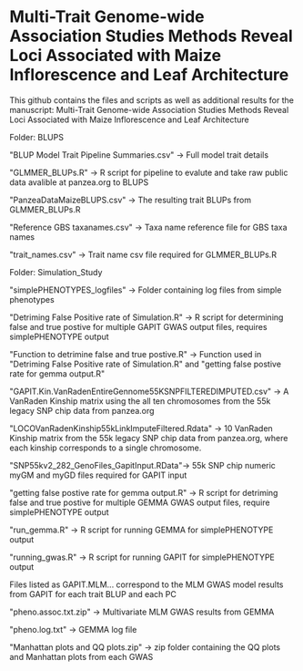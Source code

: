 # Multi-Trait Genome-wide Association Studies Methods Reveal Loci Associated with Maize Inflorescence and Leaf Architecture
This github contains the files and scripts as well as additional results for the manuscript:
Multi-Trait Genome-wide Association Studies Methods Reveal Loci Associated with Maize Inflorescence and Leaf Architecture

Folder: BLUPS

  "BLUP Model Trait Pipeline Summaries.csv" -> Full model trait details 
  
  "GLMMER_BLUPs.R" -> R script for pipeline to evalute and take raw public data avalible at panzea.org to BLUPS
  
  "PanzeaDataMaizeBLUPS.csv" -> The resulting trait BLUPs from GLMMER_BLUPs.R
  
  "Reference GBS taxanames.csv" -> Taxa name reference file for GBS taxa names
  
  "trait_names.csv" -> Trait name csv file required for GLMMER_BLUPs.R

Folder: Simulation_Study

  "simplePHENOTYPES_logfiles" -> Folder containing log files from simple phenotypes
  
  "Detriming False Positive rate of Simulation.R" -> R script for determining false and true postive for multiple GAPIT GWAS  output files, requires simplePHENOTYPE output
  
  "Function to detrimine false and true postive.R" -> Function used in "Detriming False Positive rate of Simulation.R" and "getting false postive rate for gemma output.R"
  
  "GAPIT.Kin.VanRadenEntireGennome55KSNPFILTEREDIMPUTED.csv" -> A VanRaden Kinship matrix using the all ten chromosomes from the 55k legacy SNP chip data from panzea.org
  
  "LOCOVanRadenKinship55kLinkImputeFiltered.Rdata" -> 10 VanRaden Kinship matrix from the 55k legacy SNP chip data from panzea.org, where each kinship corresponds to a single chromosome.
  
  "SNP55kv2_282_GenoFiles_GapitInput.RData"-> 55k SNP chip numeric myGM and myGD files required for GAPIT input 
  
  "getting false postive rate for gemma output.R" -> R script for detriming false and true postive for multiple GEMMA GWAS output files, require simplePHENOTYPE output
  
  "run_gemma.R" -> R script for running GEMMA for simplePHENOTYPE output
  
  "running_gwas.R" -> R script for running GAPIT for simplePHENOTYPE output 
  


Files listed as GAPIT.MLM... correspond to the MLM GWAS model results from GAPIT for each trait BLUP and each PC

"pheno.assoc.txt.zip" -> Multivariate MLM GWAS results from GEMMA

"pheno.log.txt" -> GEMMA log file

"Manhattan plots and QQ plots.zip" ->  zip folder containing the QQ plots and Manhattan plots from each GWAS 
